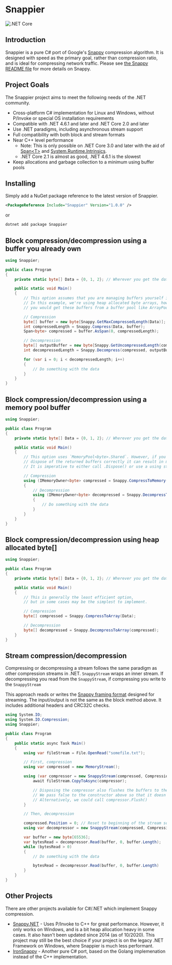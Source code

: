 # Snappier

![.NET Core](https://github.com/brantburnett/Snappier/workflows/.NET%20Core/badge.svg)

## Introduction

Snappier is a pure C# port of Google's [Snappy](https://github.com/google/snappy) compression algorithm. It is designed with speed as the primary goal, rather than compression ratio, and is ideal for compressing network traffic. Please see [the Snappy README file](https://github.com/google/snappy/blob/master/README.md) for more details on Snappy.

## Project Goals

The Snappier project aims to meet the following needs of the .NET community.

- Cross-platform C# implementation for Linux and Windows, without P/Invoke or special OS installation requirements
- Compatible with .NET 4.6.1 and later and .NET Core 2.0 and later
- Use .NET paradigms, including asynchronous stream support
- Full compatibility with both block and stream formats
- Near C++ level performance
  - Note: This is only possible on .NET Core 3.0 and later with the aid of [Span&lt;T&gt;](https://docs.microsoft.com/en-us/dotnet/api/system.span-1?view=netcore-3.1) and [System.Runtime.Intrinsics](https://fiigii.com/2019/03/03/Hardware-intrinsic-in-NET-Core-3-0-Introduction/).
  - .NET Core 2.1 is almost as good, .NET 4.6.1 is the slowest
- Keep allocations and garbage collection to a minimum using buffer pools

## Installing

Simply add a NuGet package reference to the latest version of Snappier.

```xml
<PackageReference Include="Snappier" Version="1.0.0" />
```

or

```sh
dotnet add package Snappier
```

## Block compression/decompression using a buffer you already own

```cs
using Snappier;

public class Program
{
    private static byte[] Data = {0, 1, 2}; // Wherever you get the data from

    public static void Main()
    {
        // This option assumes that you are managing buffers yourself in an efficient way.
        // In this example, we're using heap allocated byte arrays, however in most cases
        // you would get these buffers from a buffer pool like ArrayPool<byte> or MemoryPool<byte>.

        // Compression
        byte[] buffer = new byte[Snappy.GetMaxCompressedLength(Data)];
        int compressedLength = Snappy.Compress(Data, buffer);
        Span<byte> compressed = buffer.AsSpan(0, compressedLength);

        // Decompression
        byte[] outputBuffer = new byte[Snappy.GetUncompressedLength(compressed)];
        int decompressedLength = Snappy.Decompress(compressed, outputBuffer);

        for (var i = 0; i < decompressedLength; i++)
        {
            // Do something with the data
        }
    }
}
```

## Block compression/decompression using a memory pool buffer

```cs
using Snappier;

public class Program
{
    private static byte[] Data = {0, 1, 2}; // Wherever you get the data from

    public static void Main()
    {
        // This option uses `MemoryPool<byte>.Shared`. However, if you fail to
        // dispose of the returned buffers correctly it can result in memory leaks.
        // It is imperative to either call .Dispose() or use a using statement.

        // Compression
        using (IMemoryOwner<byte> compressed = Snappy.CompressToMemory(Data))
        {
            // Decompression
            using (IMemoryOwner<byte> decompressed = Snappy.DecompressToMemory(compressed.Memory.Span))
            {
                // Do something with the data
            }
        }
    }
}
```

## Block compression/decompression using heap allocated byte[]

```cs
using Snappier;

public class Program
{
    private static byte[] Data = {0, 1, 2}; // Wherever you get the data from

    public static void Main()
    {
        // This is generally the least efficient option,
        // but in some cases may be the simplest to implement.

        // Compression
        byte[] compressed = Snappy.CompressToArray(Data);

        // Decompression
        byte[] decompressed = Snappy.DecompressToArray(compressed);
    }
}
```

## Stream compression/decompression

Compressing or decompressing a stream follows the same paradigm as other compression streams in .NET. `SnappyStream` wraps an inner stream. If decompressing you read from the `SnappyStream`, if compressing you write to the `SnappyStream`

This approach reads or writes the [Snappy framing format](https://github.com/google/snappy/blob/master/framing_format.txt) designed for streaming. The input/output is not the same as the block method above. It includes additional headers and CRC32C checks.

```cs
using System.IO;
using System.IO.Compression;
using Snappier;

public class Program
{
    public static async Task Main()
    {
        using var fileStream = File.OpenRead("somefile.txt");

        // First, compression
        using var compressed = new MemoryStream();

        using (var compressor = new SnappyStream(compressed, CompressionMode.Compress, false)) {
            await fileStream.CopyToAsync(compressor);

            // Disposing the compressor also flushes the buffers to the inner stream
            // We pass false to the constructor above so that it doesn't dispose the inner stream
            // Alternatively, we could call compressor.Flush()
        }

        // Then, decompression

        compressed.Position = 0; // Reset to beginning of the stream so we can read
        using var decompressor = new SnappyStream(compressed, CompressionMode.Decompress);

        var buffer = new byte[65536];
        var bytesRead = decompressor.Read(buffer, 0, buffer.Length);
        while (bytesRead > 0)
        {
            // Do something with the data

            bytesRead = decompressor.Read(buffer, 0, buffer.Length)
        }
    }
}
```

## Other Projects

There are other projects available for C#/.NET which implement Snappy compression.

- [Snappy.NET](https://snappy.machinezoo.com/) - Uses P/Invoke to C++ for great performance. However, it only works on Windows, and is a bit heap allocation heavy in some cases. It also hasn't been updated since 2014 (as of 10/2020). This project may still be the best choice if your project is on the legacy .NET Framework on Windows, where Snappier is much less performant.
- [IronSnappy](https://github.com/aloneguid/IronSnappy) - Another pure C# port, based on the Golang implemenation instead of the C++ implementation.
